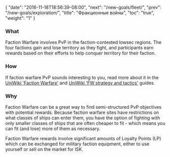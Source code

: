 {
  "date": "2016-11-18T18:56:39-08:00",
  "next": "/new-goals/fleet/",
  "prev": "/new-goals/exploration/",
  "title": "Фракционные войны",
  "toc": "true",
  "weight": "1"
}

### What

Faction Warfare involves PvP in the faction-contested lowsec regions. The four
factions gain and lose territory as they fight, and participants earn rewards
based on their efforts to help conquer territory for their faction.

### How

If faction warfare PvP sounds interesting to you, read more about it
in the [UniWiki 'Faction Warfare'](http://wiki.eveuniversity.org/Factional_Warfare)
and [UniWiki 'FW strategy and tactics'](http://wiki.eveuniversity.org/Factional_Warfare_strategy_and_tactics)
guides.

### Why

Faction Warfare can be a great way to find semi-structured PvP objectives
with potential rewards. Because faction warfare sites have restrictions on
what classes of ships can enter them, you have the option of fighting with
only smaller classes of ships that are often cheaper to fit - which means
you can fit (and lose) more of them as necessary.

Faction Warfare rewards involve significant amounts of Loyalty Points (LP)
which can be exchanged for military faction equipment, either to use yourself
or sell on the market for ISK.
